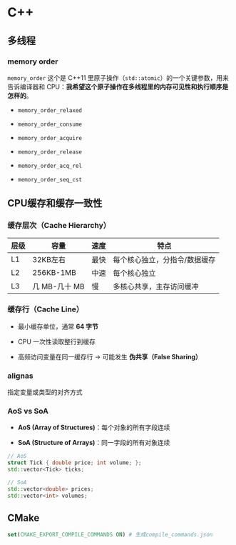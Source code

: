 # C++

## 多线程

### memory order

`memory_order` 这个是 C++11 里原子操作（`std::atomic`）的一个关键参数，用来告诉编译器和 CPU：**我希望这个原子操作在多线程里的内存可见性和执行顺序是怎样的**。

* `memory_order_relaxed`

* `memory_order_consume`

* `memory_order_acquire`

* `memory_order_release`

* `memory_order_acq_rel`

* `memory_order_seq_cst`

## CPU缓存和缓存一致性

### 缓存层次（Cache Hierarchy）

| 层级  | 容量         | 速度  | 特点              |
| --- | ---------- | --- | --------------- |
| L1  | 32KB左右     | 最快  | 每个核心独立，分指令/数据缓存 |
| L2  | 256KB-1MB  | 中速  | 每个核心独立          |
| L3  | 几 MB-几十 MB | 慢   | 多核心共享，主存访问缓冲    |

### 缓存行（Cache Line）

- 最小缓存单位，通常 **64 字节**

- CPU 一次性读取整行到缓存

- 高频访问变量在同一缓存行 → 可能发生 **伪共享（False Sharing）**

### alignas

指定变量或类型的对齐方式

### AoS vs SoA

- **AoS (Array of Structures)**：每个对象的所有字段连续

- **SoA (Structure of Arrays)**：同一字段的所有对象连续

```cpp
// AoS
struct Tick { double price; int volume; };
std::vector<Tick> ticks;

// SoA
std::vector<double> prices;
std::vector<int> volumes;
```

### 

## CMake

```cmake
set(CMAKE_EXPORT_COMPILE_COMMANDS ON) # 生成compile_commands.json
```